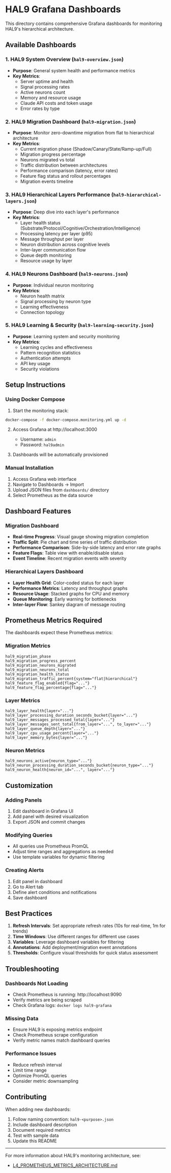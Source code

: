 # HAL9 Grafana Dashboards

This directory contains comprehensive Grafana dashboards for monitoring HAL9's hierarchical architecture.

## Available Dashboards

### 1. HAL9 System Overview (`hal9-overview.json`)
- **Purpose**: General system health and performance metrics
- **Key Metrics**:
  - Server uptime and health
  - Signal processing rates
  - Active neurons count
  - Memory and resource usage
  - Claude API costs and token usage
  - Error rates by type

### 2. HAL9 Migration Dashboard (`hal9-migration.json`)
- **Purpose**: Monitor zero-downtime migration from flat to hierarchical architecture
- **Key Metrics**:
  - Current migration phase (Shadow/Canary/State/Ramp-up/Full)
  - Migration progress percentage
  - Neurons migrated vs total
  - Traffic distribution between architectures
  - Performance comparison (latency, error rates)
  - Feature flag status and rollout percentages
  - Migration events timeline

### 3. HAL9 Hierarchical Layers Performance (`hal9-hierarchical-layers.json`)
- **Purpose**: Deep dive into each layer's performance
- **Key Metrics**:
  - Layer health status (Substrate/Protocol/Cognitive/Orchestration/Intelligence)
  - Processing latency per layer (p95)
  - Message throughput per layer
  - Neuron distribution across cognitive levels
  - Inter-layer communication flow
  - Queue depth monitoring
  - Resource usage by layer

### 4. HAL9 Neurons Dashboard (`hal9-neurons.json`)
- **Purpose**: Individual neuron monitoring
- **Key Metrics**:
  - Neuron health matrix
  - Signal processing by neuron type
  - Learning effectiveness
  - Connection topology

### 5. HAL9 Learning & Security (`hal9-learning-security.json`)
- **Purpose**: Learning system and security monitoring
- **Key Metrics**:
  - Learning cycles and effectiveness
  - Pattern recognition statistics
  - Authentication attempts
  - API key usage
  - Security violations

## Setup Instructions

### Using Docker Compose

1. Start the monitoring stack:
```bash
docker-compose -f docker-compose.monitoring.yml up -d
```

2. Access Grafana at http://localhost:3000
   - Username: `admin`
   - Password: `hal9admin`

3. Dashboards will be automatically provisioned

### Manual Installation

1. Access Grafana web interface
2. Navigate to Dashboards → Import
3. Upload JSON files from `dashboards/` directory
4. Select Prometheus as the data source

## Dashboard Features

### Migration Dashboard
- **Real-time Progress**: Visual gauge showing migration completion
- **Traffic Split**: Pie chart and time series of traffic distribution
- **Performance Comparison**: Side-by-side latency and error rate graphs
- **Feature Flags**: Table view with enable/disable status
- **Event Timeline**: Recent migration events with severity

### Hierarchical Layers Dashboard
- **Layer Health Grid**: Color-coded status for each layer
- **Performance Metrics**: Latency and throughput graphs
- **Resource Usage**: Stacked graphs for CPU and memory
- **Queue Monitoring**: Early warning for bottlenecks
- **Inter-layer Flow**: Sankey diagram of message routing

## Prometheus Metrics Required

The dashboards expect these Prometheus metrics:

### Migration Metrics
```
hal9_migration_phase
hal9_migration_progress_percent
hal9_migration_neurons_migrated
hal9_migration_neurons_total
hal9_migration_health_status
hal9_migration_traffic_percent{system="flat|hierarchical"}
hal9_feature_flag_enabled{flag="..."}
hal9_feature_flag_percentage{flag="..."}
```

### Layer Metrics
```
hal9_layer_health{layer="..."}
hal9_layer_processing_duration_seconds_bucket{layer="..."}
hal9_layer_messages_processed_total{layer="..."}
hal9_layer_messages_sent_total{from_layer="...", to_layer="..."}
hal9_layer_queue_depth{layer="..."}
hal9_layer_cpu_usage_percent{layer="..."}
hal9_layer_memory_bytes{layer="..."}
```

### Neuron Metrics
```
hal9_neurons_active{neuron_type="..."}
hal9_neuron_processing_duration_seconds_bucket{neuron_type="..."}
hal9_neuron_health{neuron_id="...", layer="..."}
```

## Customization

### Adding Panels
1. Edit dashboard in Grafana UI
2. Add panel with desired visualization
3. Export JSON and commit changes

### Modifying Queries
- All queries use Prometheus PromQL
- Adjust time ranges and aggregations as needed
- Use template variables for dynamic filtering

### Creating Alerts
1. Edit panel in dashboard
2. Go to Alert tab
3. Define alert conditions and notifications
4. Save dashboard

## Best Practices

1. **Refresh Intervals**: Set appropriate refresh rates (10s for real-time, 1m for trends)
2. **Time Windows**: Use different ranges for different use cases
3. **Variables**: Leverage dashboard variables for filtering
4. **Annotations**: Add deployment/migration event annotations
5. **Thresholds**: Configure visual thresholds for quick status assessment

## Troubleshooting

### Dashboards Not Loading
- Check Prometheus is running: http://localhost:9090
- Verify metrics are being scraped
- Check Grafana logs: `docker logs hal9-grafana`

### Missing Data
- Ensure HAL9 is exposing metrics endpoint
- Check Prometheus scrape configuration
- Verify metric names match dashboard queries

### Performance Issues
- Reduce refresh interval
- Limit time range
- Optimize PromQL queries
- Consider metric downsampling

## Contributing

When adding new dashboards:
1. Follow naming convention: `hal9-<purpose>.json`
2. Include dashboard description
3. Document required metrics
4. Test with sample data
5. Update this README

---

For more information about HAL9's monitoring architecture, see:
- [L4_PROMETHEUS_METRICS_ARCHITECTURE.md](../../docs/L4_architecture/L4_PROMETHEUS_METRICS_ARCHITECTURE.md)